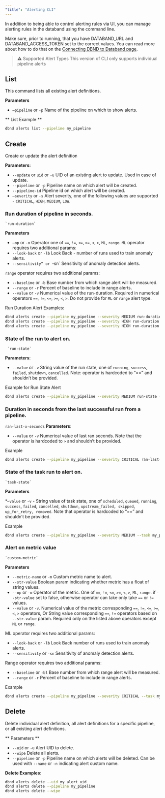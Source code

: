 ```yaml
---
"title": "Alerting CLI"
---
```

In addition to being able to control alerting rules via UI, you can manage alerting rules in the databand using the command line.

Make sure, prior to running, that you have DATABAND_URL and DATABAND_ACCESS_TOKEN set to the correct values. You can read more about how to do that on the [Connecting DBND to Databand page](doc:access-token).


> ⚠️ Supported Alert Types
> This version of CLI only supports individual pipeline alerts

## List

This command lists all existing alert definitions. 

**Paramеters**

* `—pipeline` or `-p` Name of the pipeline on which to show alerts.

** List Example **

```bash
dbnd alerts list --pipeline my_pipeline
```



## Create

Create or update the alert definition

**Parameters:**

* `--update` or `uid`  or  `-u` UID of an existing alert to update. Used in case of update.
* `--pipeline` or `-p` Pipeline name on which alert will be created.
* `--pipeline-id` Pipeline id on which alert will be created.
* `—severity` or `-s` Alert severity, one of the following values are supported - `CRITICAL`, `HIGH`, `MEDIUM`, `LOW`.
 

###  Run duration of pipeline in seconds.
    `run-duration`
**Parameters**
 * `—op` or `-o` Operator one of `==`, `!=`, `<=`, `>=`, `<`, `>`, `ML`, `range`.
`ML` operator requires two additional params:
  * `--look-back` or `-lb` Look Back - number of runs used to train anomaly alerts.
  * `--sensitivity” or `-sn` Sensitivity of anomaly detection alerts.
 
`range` operator requires two additional params:
* `--baseline` or `-b` Base number from which range alert will be measured.
* `--range` or `-r` Percent of baseline to include in range alerts.
* `--value` or `-v` Numerical value of the run-duration. Required in numerical operators `==`, `!=`, `<=`, `>=`, `<`, `>`. Do not provide for `ML` or `range` alert type.

Run Duration Alert Examples: 

```bash
dbnd alerts create --pipeline my_pipeline --severity MEDIUM run-duration --op '==' -v 100
dbnd alerts create --pipeline my_pipeline --severity HIGH run-duration --op ML --look-back 10 --sensitivity 4
dbnd alerts create --pipeline my_pipeline --severity HIGH run-duration --op range --baseline 10 --range 4
```


    
###  State of the run to alert on.
     `run-state`
**Parameters**:
 * `--value` or `-v` String value of the run state, one of `running`, `success`, `failed`, `shutdown`, `cancelled`. Note: operator is hardcoded to “==” and shouldn’t be provided.
    
Example for Run State Alert

```bash
dbnd alerts create --pipeline my_pipeline --severity MEDIUM run-state -v failed
```

    
###  Duration in seconds from the last successful run from a pipeline.
  `ran-last-x-seconds`
**Parameters**:   
* `--value` or `-v` Numerical value of last ran seconds. Note that the operator is hardcoded to `>` and shouldn’t be provided.
 
Example

```bash
dbnd alerts create --pipeline my_pipeline --severity CRITICAL ran-last-x-seconds -v 120
```


###  State of the task run to alert on.
    `task-state`
**Parameters**

*`—value` or `-v` - String value of task state, one of `scheduled`, `queued`, `running`, `success`, `failed`, `cancelled`, `shutdown`,  `upstream_failed, skipped, up_for_retry, removed`. Note that operator is hardcoded to “==” and shouldn’t be provided.
 
Example

```bash
dbnd alerts create --pipeline my_pipeline --severity MEDIUM --task my_pipeline_task task-state -v cancelled
```

    
###  Alert on metric value
    `custom-metric`
**Parameters**
    
* `--metric-name` or `-m` Custom metric name to alert.
* `--str-value` Boolean param indicating whether metric has a float of string values.
* `--op` or `-o` Operator of the metric. One of `==`, `!=`, `<=`, `>=`, `<`, `>`, `ML`, `range`. if `--str-value` set to false, otherwise operator can take only  take `==` or `!=` values.
* `--value` or  `-v`.  Numerical value of the metric corresponding `==`, `!=`, `<=`, `>=`, `<`, `>` operators, Or String value corresponding `==`, `!=` operators based on `--str-value` param. Required only on the listed above operators except `ML` or `range`.


ML operator requires two additional params:
* `--look-back` or `-lb` Look Back number of runs used to train anomaly alerts.
* `--sensitivity` or `-sn` Sensitivity of anomaly detection alerts.

Range operator requires two additional params:
* `--baseline` or `-bl` Base number from which range alert will be measured.
* `--range` or `-r` Percent of baseline to include in range alerts.
    
Example
 
```bash
dbnd alerts create --pipeline my_pipeline --severity CRITICAL --task my_pipeline_task custom-metric --metric-name my_metric --op '<=' -v 100 --str-value false
```



## Delete

Delete individual alert definition, all alert definitions for a specific pipeline, or all existing alert definitions.

** Parameters **

* `--uid`  or `-u` Alert UID to delete.
* `--wipe`  Delete all alerts.
* `--pipeline`  or `-p` Pipeline name on which alerts will be deleted. Can be used with `--name` or  `-n` indicating alert custom name.

**Delete Examples**:

```bash
dbnd alerts delete --uid my_alert_uid
dbnd alerts delete --pipeline my_pipeline
dbnd alerts delete --wipe
```